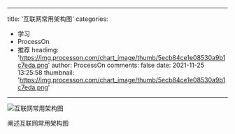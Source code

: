 
---
title: '互联网常用架构图'
categories: 
 - 学习
 - ProcessOn
 - 推荐
headimg: 'https://img.processon.com/chart_image/thumb/5ecb84ce1e08530a9b1c7eda.png'
author: ProcessOn
comments: false
date: 2021-11-25 13:25:58
thumbnail: 'https://img.processon.com/chart_image/thumb/5ecb84ce1e08530a9b1c7eda.png'
---

<div>   
<img class="thumb" alt="互联网常用架构图" src="https://img.processon.com/chart_image/thumb/5ecb84ce1e08530a9b1c7eda.png" referrerpolicy="no-referrer">
<p>阐述互联网常用架构图</p>  
</div>
            